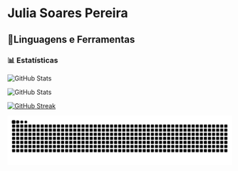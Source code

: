<h1>Julia Soares Pereira</h1>
<h2>🚀Linguagens e Ferramentas</h2>

### 📊 Estatísticas

<div>
  <img 
    alt="GitHub Stats" 
    height="200" 
    style="padding-right: 10px;" 
    src="https://github-readme-stats.vercel.app/api?username=juliasoares17&show_icons=truecount_private=true&rank_icon=github&theme=dracula&include_all_commits=true&locale=pt-br" 
  />

<img  
      alt="GitHub Stats" 
      height="200" 
      src="https://github-readme-stats.vercel.app/api/top-langs/?username=juliasoares17&theme=dracula&layout=compact&custom_title=Tecnologias&langs_count=9" 
  />

  <a href="https://git.io/streak-stats"><img height="200" src="https://github-readme-streak-stats.herokuapp.com?user=juliasoares17&theme=dracula&locale=pt_BR&card_width=250&hide_current_streak=true&hide_longest_streak=true" alt="GitHub Streak" /></a>

</div>

<picture align="center">
  <source media="(prefers-color-scheme: dark)" srcset="https://raw.githubusercontent.com/juliasoares17/juliasoares17/output/github-contribution-grid-snake-dark.svg">
  <source media="(prefers-color-scheme: light)" srcset="https://raw.githubusercontent.com/juliasoares17/juliasoares17/output/github-contribution-grid-snake-dark.svg">
  <img align="center" alt="github contribution grid snake animation" src="https://raw.githubusercontent.com/juliasoares17/juliasoares17/output/github-contribution-grid-snake.svg">
</picture>


<!--
**juliasoares17/juliasoares17** is a ✨ _special_ ✨ repository because its `README.md` (this file) appears on your GitHub profile.

Here are some ideas to get you started:

- 🔭 I’m currently working on ...
- 🌱 I’m currently learning ...
- 👯 I’m looking to collaborate on ...
- 🤔 I’m looking for help with ...
- 💬 Ask me about ...
- 📫 How to reach me: ...
- 😄 Pronouns: ...
- ⚡ Fun fact: ...
-->
